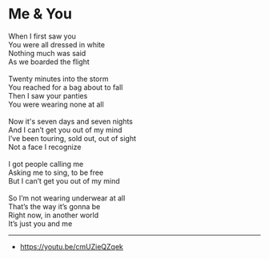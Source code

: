 # Me & You

When I first saw you\
You were all dressed in white\
Nothing much was said\
As we boarded the flight\
\
Twenty minutes into the storm\
You reached for a bag about to fall\
Then I saw your panties\
You were wearing none at all\
\
Now it's seven days and seven nights\
And I can’t get you out of my mind\
I’ve been touring, sold out, out of sight\
Not a face I recognize\
\
I got people calling me\
Asking me to sing, to be free\
But I can’t get you out of my mind\
\
So I’m not wearing underwear at all\
That’s the way it’s gonna be\
Right now, in another world\
It’s just you and me

---
- https://youtu.be/cmUZieQZqek

